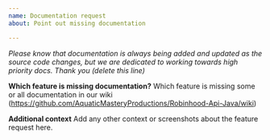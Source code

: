 ```yaml
---
name: Documentation request
about: Point out missing documentation

---
```


*Please know that documentation is always being added and updated as the source code changes, but we are dedicated to working towards high priority docs. Thank you (delete this line)*

**Which feature is missing documentation?**
Which feature is missing some or all documentation in our wiki (https://github.com/AquaticMasteryProductions/Robinhood-Api-Java/wiki)

**Additional context**
Add any other context or screenshots about the feature request here.
